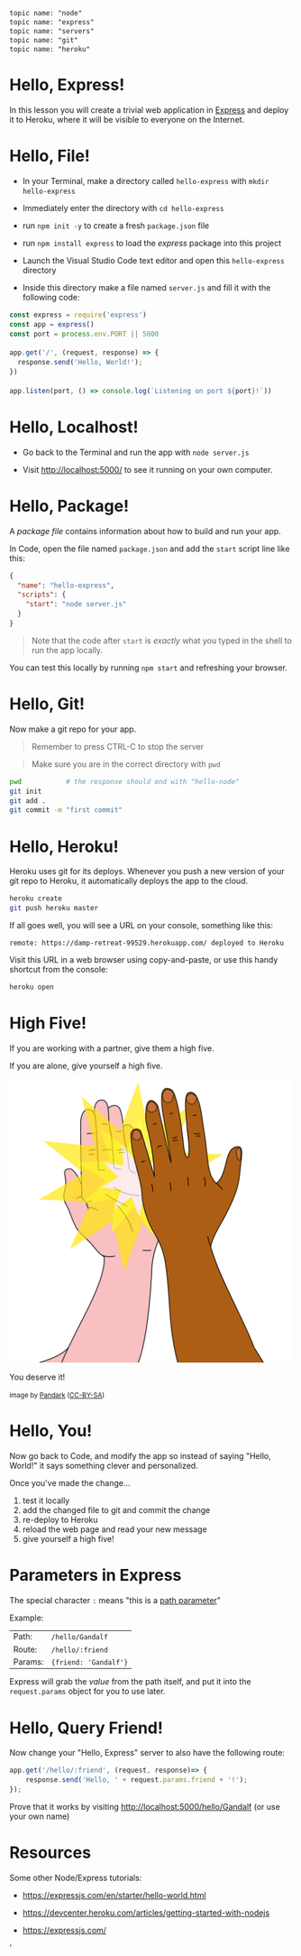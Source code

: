     topic name: "node"
    topic name: "express"
    topic name: "servers"
    topic name: "git"
    topic name: "heroku"

# Hello, Express!

In this lesson you will create a trivial web application in [Express](https://expressjs.com/) and deploy it to Heroku, where it will be visible to everyone on the Internet.

# Hello, File!

- In your Terminal, make a directory called `hello-express` with `mkdir hello-express`

- Immediately enter the directory with `cd hello-express`

- run `npm init -y` to create a fresh `package.json` file

- run `npm install express` to load the *express* package into this project

- Launch the Visual Studio Code text editor and open this `hello-express` directory

- Inside this directory make a file named `server.js` and fill it with the following code:

```javascript
const express = require('express')
const app = express()
const port = process.env.PORT || 5000

app.get('/', (request, response) => {
  response.send('Hello, World!');
})

app.listen(port, () => console.log(`Listening on port ${port}!`))
```

# Hello, Localhost!

- Go back to the Terminal and run the app with `node server.js`

- Visit <http://localhost:5000/> to see it running on your own computer.

# Hello, Package!

A *package file* contains information about how to build and run your app.

In Code, open the file named `package.json` and add the `start` script line like this:

```json
{
  "name": "hello-express",
  "scripts": {
    "start": "node server.js"
  }
}
```

> Note that the code after `start` is *exactly* what you typed in the shell to run the app locally.

You can test this locally by running `npm start` and refreshing your browser.

# Hello, Git!

Now make a git repo for your app.

> Remember to press CTRL-C to stop the server

> Make sure you are in the correct directory with `pwd`

```bash
pwd           # the response should end with "hello-node"
git init
git add .
git commit -m "first commit"
```

# Hello, Heroku!

Heroku uses git for its deploys. Whenever you push a new version of your git repo to Heroku, it automatically deploys the app to the cloud.

```sh
heroku create
git push heroku master
```

If all goes well, you will see a URL on your console, something like this:

```
remote: https://damp-retreat-99529.herokuapp.com/ deployed to Heroku
```

Visit this URL in a web browser using copy-and-paste, or use this handy shortcut from the console:

```bash
heroku open
```

# High Five!

If you are working with a partner, give them a high five.

If you are alone, give yourself a high five.

![high five](../images/high-five.svg)

You deserve it!

<small>image by [Pandark](https://www.deviantart.com/pandark/art/High-Five-350078391) ([CC-BY-SA](http://creativecommons.org/licenses/by-sa/3.0/))
</small>

# Hello, You!

Now go back to Code, and modify the app so instead of saying "Hello, World!" it says something clever and personalized.

Once you've made the change...

1. test it locally
2. add the changed file to git and commit the change
3. re-deploy to Heroku
4. reload the web page and read your new message
5. give yourself a high five!

# Parameters in Express

The special character `:` means "this is a [path parameter](./parameters#path_parameters)"

Example:

|  |  |
|---|---|
| Path:| `/hello/Gandalf` | 
| Route:| `/hello/:friend` | 
| Params:| `{friend: 'Gandalf'}` | 

Express will grab the *value* from the path itself, and put it into the `request.params` object for you to use later.

# Hello, Query Friend!

Now change your "Hello, Express" server to also have the following route:

```javascript
app.get('/hello/:friend', (request, response)=> {
    response.send('Hello, ' + request.params.friend + '!');
});
```

Prove that it works by visiting <http://localhost:5000/hello/Gandalf> (or use your own name)

# Resources

Some other Node/Express tutorials:

* <https://expressjs.com/en/starter/hello-world.html>

* <https://devcenter.heroku.com/articles/getting-started-with-nodejs>

* <https://expressjs.com/>

'